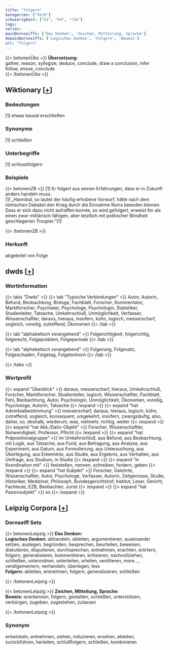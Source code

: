 ```yaml
---
title: "folgern"
kategorien: ["Verb"]
schwierigkeit: ["k1", "h4", "r16"]
tags:
series:
mainDornseiffs: ['Das Denken', 'Zeichen, Mitteilung, Sprache']
domainDornseiffs: ['Logisches Denken', 'Folgern', 'Beweis']
url: "folgern"
---
```


{{< betonenÜbs >}}
**Übersetzung:**  
gather, reason, syllogize, deduce, conclude, draw  a conclusion, infer  
follow, ensue, conclude  
{{< /betonenÜbs >}}

## Wiktionary [[+](https://de.wiktionary.org/wiki/folgern)]

### Bedeutungen
[1] etwas kausal erschließen  

### Synonyme
[1] schließen  

### Unterbegriffe
[1] schlussfolgern  

### Beispiele
{{< betonenZB >}}
[1] Er folgert aus seinen Erfahrungen, dass er in Zukunft anders handeln muss.  
[1] „Hannibal, so lautet der häufig erhobene Vorwurf, hätte nach dem römischen Debakel den Krieg durch die Einnahme Roms beenden können. Dass er sich dazu nicht aufraffen konnte, so wird gefolgert, erweist ihn als einen zwar militärisch fähigen, aber letztlich mit politischer Blindheit geschlagenen Troupier.“[1]  

{{< /betonenZB >}}
### Herkunft
abgeleitet von Folge  



## dwds [[+](https://www.dwds.de/wb/folgern)]

### Wortinformation
{{< tabs "Dwds" >}}
{{< tab "Typische Verbindungen" >}}
Autor, Autorin, Befund, Beobachtung, Biologe, Fachblatt, Forscher, Kommentator, Marktforscher, Psychiater, Psychologe, Psychologin, Statistiker, Studienleiter, Tatsache, Umkehrschluß, Unmöglichkeit, Verfasser, Wissenschaftler, daraus, hieraus, insofern, kühn, logisch, messerscharf, sogleich, voreilig, zutreffend, Ökonomen
{{< /tab >}}

{{< tab "alphabetisch vorangehend" >}}
Folgerichtigkeit, folgerichtig, folgerecht, Folgeproblem, Folgeperiode
{{< /tab >}}

{{< tab "alphabetisch vorangehend" >}}
Folgerung, Folgesatz, Folgeschaden, Folgetag, Folgetonhorn
{{< /tab >}}

{{< /tabs >}}

### Wortprofil
{{< expand "Überblick" >}} daraus, messerscharf, hieraus, Umkehrschluß, Forscher, Marktforscher, Studienleiter, logisch, Wissenschaftler, Fachblatt, Fehl, Beobachtung, Autor, Psychologin, Unmöglichkeit, Ökonomen, voreilig, Psychologe, Autorin, Tatsache {{< /expand >}}
{{< expand "hat Adverbialbestimmung" >}} messerscharf, daraus, hieraus, logisch, kühn, zutreffend, sogleich, konsequent, umgekehrt, insofern, zwangsläufig, also, daher, so, deshalb, wiederum, was, vielmehr, richtig, weiter {{< /expand >}}
{{< expand "hat Akk./Dativ-Objekt" >}} Forscher, Wissenschaftler, Notwendigkeit, Professor, Pflicht {{< /expand >}}
{{< expand "hat Präpositionalgruppe" >}} im Umkehrschluß, aus Befund, aus Beobachtung, mit Logik, aus Tatsache, aus Fund, aus Befragung, aus Analyse, aus Experiment, aus Datum, aus Formulierung, aus Untersuchung, aus Überlegung, aus Erkenntnis, aus Studie, aus Ergebnis, aus Verhalten, aus Umfrage, aus Studium, in Studie {{< /expand >}}
{{< expand "in Koordination mit" >}} feststellen, nennen, schreiben, fordern, geben {{< /expand >}}
{{< expand "hat Subjekt" >}} Forscher, Gelehrte, Wissenschaftler, Autor, Psychologe, Verfasser, Autorin, Zeitgenosse, Studie, Historiker, Mediziner, Philosoph, Bundesgerichtshof, Institut, Leser, Gericht, Fachleute, EZB, Beobachter, Jurist {{< /expand >}}
{{< expand "hat Passivsubjekt" >}} es {{< /expand >}}

## Leipzig Corpora [[+](https://corpora.uni-leipzig.de/en/res?word=folgern&corpusId=deu_newscrawl-public_2018)]

### Dornseiff Sets
{{< betonenLeipzig >}}
**Das Denken:**  
**Logisches Denken:** abhandeln, ableiten, argumentieren, auseinander setzen, auslegen, begründen, besprechen, beurteilen, beweisen, diskutieren, disputieren, durchsprechen, entnehmen, erachten, erörtern, folgern, generalisieren, kommentieren, kritisieren, nachvollziehen, schließen, unterordnen, unterteilen, urteilen, ventilieren, more..., verallgemeinern, verhandeln, überlegen, less  
**Folgern:** ableiten, entnehmen, folgern, generalisieren, schließen  

{{< /betonenLeipzig >}}


{{< betonenLeipzig >}}
**Zeichen, Mitteilung, Sprache:**  
**Beweis:** anerkennen, folgern, gestatten, schließen, unterstützen, verbürgen, zugeben, zugestehen, zulassen  

{{< /betonenLeipzig >}}

### Synonym
entwickeln, entnehmen, ziehen, induzieren, ersehen, ableiten, zurückführen, herleiten, schlußfolgern, schließen, kombinieren

